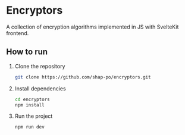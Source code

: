 # Encryptors

A collection of encryption algorithms implemented in JS with SvelteKit frontend.

## How to run

1. Clone the repository

    ```bash
    git clone https://github.com/shap-po/encryptors.git
    ```

1. Install dependencies

    ```bash
    cd encryptors
    npm install
    ```

1. Run the project

    ```bash
    npm run dev
    ```
